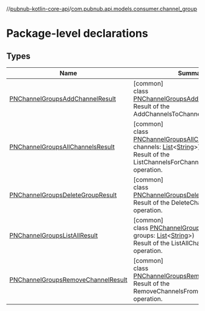 //[pubnub-kotlin-core-api](../../index.md)/[com.pubnub.api.models.consumer.channel_group](index.md)

# Package-level declarations

## Types

| Name | Summary |
|---|---|
| [PNChannelGroupsAddChannelResult](-p-n-channel-groups-add-channel-result/index.md) | [common]<br>class [PNChannelGroupsAddChannelResult](-p-n-channel-groups-add-channel-result/index.md)<br>Result of the AddChannelsToChannelGroup operation. |
| [PNChannelGroupsAllChannelsResult](-p-n-channel-groups-all-channels-result/index.md) | [common]<br>class [PNChannelGroupsAllChannelsResult](-p-n-channel-groups-all-channels-result/index.md)(val channels: [List](https://kotlinlang.org/api/latest/jvm/stdlib/kotlin-stdlib/kotlin.collections/-list/index.html)&lt;[String](https://kotlinlang.org/api/latest/jvm/stdlib/kotlin-stdlib/kotlin/-string/index.html)&gt;)<br>Result of the ListChannelsForChannelGroup operation. |
| [PNChannelGroupsDeleteGroupResult](-p-n-channel-groups-delete-group-result/index.md) | [common]<br>class [PNChannelGroupsDeleteGroupResult](-p-n-channel-groups-delete-group-result/index.md)<br>Result of the DeleteChannelGroup operation. |
| [PNChannelGroupsListAllResult](-p-n-channel-groups-list-all-result/index.md) | [common]<br>class [PNChannelGroupsListAllResult](-p-n-channel-groups-list-all-result/index.md)(val groups: [List](https://kotlinlang.org/api/latest/jvm/stdlib/kotlin-stdlib/kotlin.collections/-list/index.html)&lt;[String](https://kotlinlang.org/api/latest/jvm/stdlib/kotlin-stdlib/kotlin/-string/index.html)&gt;)<br>Result of the ListAllChannelGroups operation. |
| [PNChannelGroupsRemoveChannelResult](-p-n-channel-groups-remove-channel-result/index.md) | [common]<br>class [PNChannelGroupsRemoveChannelResult](-p-n-channel-groups-remove-channel-result/index.md)<br>Result of the RemoveChannelsFromChannelGroup operation. |
